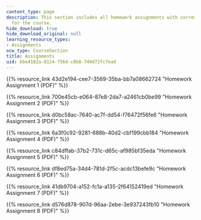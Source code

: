 ```yaml
---
content_type: page
description: This section includes all homework assignments with corresponding solutions
  for the course.
hide_download: true
hide_download_original: null
learning_resource_types:
- Assignments
ocw_type: CourseSection
title: Assignments
uid: bbe4182a-8124-756d-c8b8-749d72fcfead
---
```


{{% resource_link 43d2e194-cee7-3569-35ba-bb7a08662724 "Homework Assignment 1 (PDF)" %}}

{{% resource_link 700e45cb-e064-87e8-2da7-a2461cb0be99 "Homework Assignment 2 (PDF)" %}}

{{% resource_link d0bc58ac-7640-ac7f-dd54-f76472f56fe6 "Homework Assignment 3 (PDF)" %}}

{{% resource_link 6a3f0c92-9281-688b-40d2-cbf199cbb184 "Homework Assignment 4 (PDF)" %}}

{{% resource_link c84dffab-37b2-731c-d65c-af985bf35eda "Homework Assignment 5 (PDF)" %}}

{{% resource_link df8ed75a-34d4-781d-2f5c-acdc13befe9c "Homework Assignment 6 (PDF)" %}}

{{% resource_link 41db9704-a152-fc1a-a135-2f64152419ed "Homework Assignment 7 (PDF)" %}}

{{% resource_link d576d878-907d-96aa-2ebe-3e937243fb10 "Homework Assignment 8 (PDF)" %}}